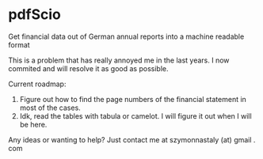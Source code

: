 # pdfScio
Get financial data out of German annual reports into a machine readable format

This is a problem that has really annoyed me in the last years. I now commited and will resolve it as good as possible.

Current roadmap:
1. Figure out how to find the page numbers of the financial statement in most of the cases.
2. Idk, read the tables with tabula or camelot. I will figure it out when I will be here.

Any ideas or wanting to help? Just contact me at szymonnastaly (at) gmail . com
